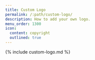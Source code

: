 ```yaml
---
title: Custom Logo
permalink: /:path/custom-logo/
description: How to add your own logo.
menu_order: 1300
icon:
  content: copyright
  outlined: true
---
```


{% include custom-logo.md %}
